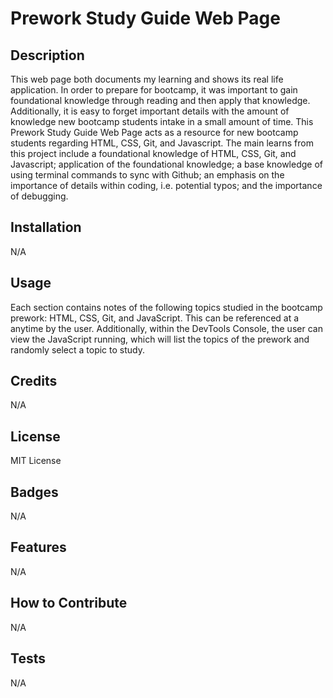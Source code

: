 # Prework Study Guide Web Page

## Description

This web page both documents my learning and shows its real life application. In order to prepare for bootcamp, it was important to gain foundational knowledge through reading and then apply that knowledge. Additionally, it is easy to forget important details with the amount of knowledge new bootcamp students intake in a small amount of time. This Prework Study Guide Web Page acts as a resource for new bootcamp students regarding HTML, CSS, Git, and Javascript. The main learns from this project include a foundational knowledge of HTML, CSS, Git, and Javascript; application of the foundational knowledge; a base knowledge of using terminal commands to sync with Github; an emphasis on the importance of details within coding, i.e. potential typos; and the importance of debugging.

## Installation

N/A

## Usage

Each section contains notes of the following topics studied in the bootcamp prework: HTML, CSS, Git, and JavaScript. This can be referenced at a anytime by the user. Additionally, within the DevTools Console, the user can view the JavaScript running, which will list the topics of the prework and randomly select a topic to study.

## Credits

N/A

## License

MIT License

## Badges

N/A

## Features

N/A

## How to Contribute

N/A

## Tests

N/A
